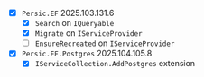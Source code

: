 - [x] `Persic.EF` 2025.103.131.6
    - [x] `Search` on `IQueryable`
    - [x] `Migrate` on `IServiceProvider`
    - [ ] `EnsureRecreated` on `IServiceProvider`
- [x] `Persic.EF.Postgres` 2025.104.105.8
    - [x] `IServiceCollection.AddPostgres` extension